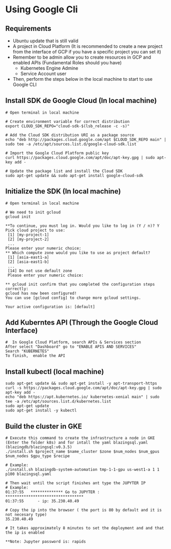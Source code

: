 # Using Google Cli
## Requirements
- Ubuntu update  that is still valid
- A project in Cloud Platform (It is recommended to create a new project from the interface of GCP if you have a specific project you can set it)
- Remember to be admin allow you to create resources in GCP and enabled APIs (Fundamental Roles should you  have)
    - Kubernetes Engine Admine
    - Service Account user
- Then, perform the steps below in the local machine to start to use Google CLI


## Install  SDK de Google Cloud (In local machine)

```shell-script
# Open terminal in local machine
 
# Create environment variable for correct distribution
export CLOUD_SDK_REPO="cloud-sdk-$(lsb_release -c -s)"
 
# Add the Cloud SDK distribution URI as a package source
echo "deb http://packages.cloud.google.com/apt $CLOUD_SDK_REPO main" | sudo tee -a /etc/apt/sources.list.d/google-cloud-sdk.list
 
# Import the Google Cloud Platform public key
curl https://packages.cloud.google.com/apt/doc/apt-key.gpg | sudo apt-key add -
 
# Update the package list and install the Cloud SDK
sudo apt-get update && sudo apt-get install google-cloud-sdk
```

## Initialize the SDK (In local machine)

```shell-script
# Open terminal in local machine
 
# We need to init gcloud
gcloud init
 
**To continue, you must log in. Would you like to log in (Y / n)? Y
Pick cloud project to use:
 [1] [my-project-1]
 [2] [my-project-2]
 ...
Please enter your numeric choice:
** Which compute zone would you like to use as project default?
 [1] [asia-east1-a]
 [2] [asia-east1-b]
 ...
 [14] Do not use default zone
 Please enter your numeric choice:
 
** gcloud init confirm that you completed the configuration steps correctly:
gcloud has now been configured!
You can use [gcloud config] to change more gcloud settings.
 
Your active configuration is: [default]
```

## Add Kuberntes API (Through the Google Cloud Interface)

```shell-script
#  In Google Cloud Platform, search APIs & Services section
After select "Dashboard" go to "ENABLE APIS AND SERVICES"
Search "KUBERNETES"
To finish,  enable the API
```

## Install kubectl (local machine)

```shell-script
sudo apt-get update && sudo apt-get install -y apt-transport-https
curl -s https://packages.cloud.google.com/apt/doc/apt-key.gpg | sudo apt-key add -
echo "deb https://apt.kubernetes.io/ kubernetes-xenial main" | sudo tee -a /etc/apt/sources.list.d/kubernetes.list
sudo apt-get update
sudo apt-get install -y kubectl
```

## Build the cluster in GKE

```shell-script
# Execute this command to create the infrastructure a node in GKE (Enter the folder k8s) and for intall the yaml blazingsql.yaml (blazingdb/blazingsql:v0.3.5)
./install.sh $project_name $name_cluster $zone $num_nodes $num_gpus $num_nodes $gpu_type $recipe

# Example:
./install.sh blazingdb-system-automation tmp-1-1-gpu us-west1-a 1 1 p100 blazingsql.yaml

# Then wait until the script finishes ant type the JUPYTER IP
# Example:
01:37:55   ************** Go to JUPYTER :  **********************************
01:37:55      - ip: 35.230.40.49
 
# Copy the ip into the browser ( the port is 80 by default and it is not necesary type)
35.230.40.49
 
# It takes approximately 8 minutes to set the deployment and and that the ip is enabled

**Note: Jupyter password is: rapids
```